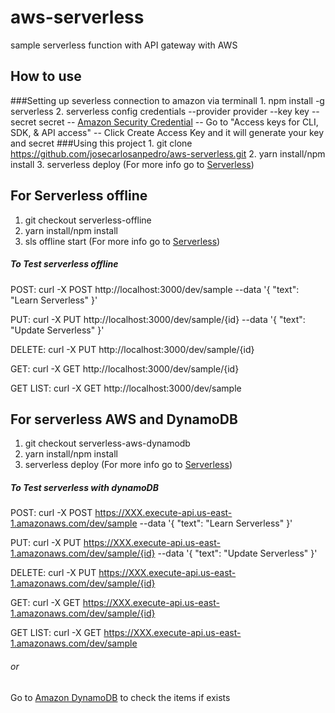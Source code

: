 # aws-serverless

sample serverless function with API gateway with AWS

## How to use
  ###Setting up severless connection to amazon via terminall
    1. npm install -g serverless
    2. serverless config credentials --provider provider --key key --secret secret
        -- [Amazon Security Credential](https://console.aws.amazon.com/iam/home?region=us-east-1#/security_credentials)
        -- Go to "Access keys for CLI, SDK, & API access"
        -- Click Create Access Key and it will generate your key and secret
  ###Using this project 
    1. git clone https://github.com/josecarlosanpedro/aws-serverless.git
    2. yarn install/npm install
    3. serverless deploy (For more info go to [Serverless](https://www.serverless.com))

## For Serverless offline 
1. git checkout serverless-offline
2. yarn install/npm install
3. sls offline start (For more info go to [Serverless](https://www.serverless.com))

##### To Test serverless offline
POST: curl -X POST http://localhost:3000/dev/sample --data '{ "text": "Learn Serverless" }'

PUT: curl -X PUT http://localhost:3000/dev/sample/{id} --data '{ "text": "Update Serverless" }'

DELETE: curl -X PUT http://localhost:3000/dev/sample/{id}

GET: curl -X GET http://localhost:3000/dev/sample/{id}

GET LIST:  curl -X GET http://localhost:3000/dev/sample

## For serverless AWS and DynamoDB

1. git checkout serverless-aws-dynamodb
2. yarn install/npm install
3. serverless deploy (For more info go to [Serverless](https://www.serverless.com))

##### To Test serverless with dynamoDB
POST: curl -X POST https://XXX.execute-api.us-east-1.amazonaws.com/dev/sample --data '{ "text": "Learn Serverless" }'

PUT: curl -X PUT https://XXX.execute-api.us-east-1.amazonaws.com/dev/sample/{id} --data '{ "text": "Update Serverless" }'

DELETE: curl -X PUT https://XXX.execute-api.us-east-1.amazonaws.com/dev/sample/{id}

GET: curl -X GET https://XXX.execute-api.us-east-1.amazonaws.com/dev/sample/{id}

GET LIST:  curl -X GET https://XXX.execute-api.us-east-1.amazonaws.com/dev/sample

###### or

Go to [Amazon DynamoDB](https://console.aws.amazon.com/dynamodb/home?region=us-east-1#tables:selected=serverless-carlo-dev;tab=items) to check the items if exists
